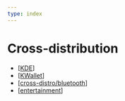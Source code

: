 ```yaml
---
type: index
---
```


# Cross-distribution

- [[KDE]]
- [[KWallet]]
- [[cross-distro/bluetooth]]
- [[entertainment]]

[//begin]: # "Autogenerated link references for markdown compatibility"
[KDE]: KDE.md "KDE Plasma Tweak"
[KWallet]: KWallet.md "KWallet"
[cross-distro/bluetooth]: bluetooth.md "Use the Same Bluetooth Device on Linux and Windows Dual Boot System"
[entertainment]: entertainment.md "Entertainment"
[//end]: # "Autogenerated link references"
